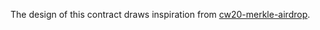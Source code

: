The design of this contract draws inspiration from [cw20-merkle-airdrop](https://github.com/CosmWasm/cw-tokens/tree/main/contracts/cw20-merkle-airdrop).